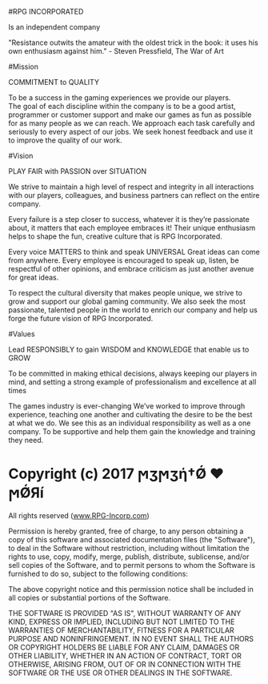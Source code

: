 #RPG INCORPORATED

Is an independent company

"Resistance outwits the amateur with the oldest trick in the book: it uses his own enthusiasm against him." - Steven Pressfield, The War of Art

#Mission

COMMITMENT to QUALITY

To be a success in the gaming experiences we provide our players.<br>The goal of each discipline within the company is to be a good artist, programmer or customer support and make our games as fun as possible for as many people as we can reach.
We approach each task carefully and seriously to every aspect of our jobs. We seek honest feedback and use it to improve the quality of our work.

#Vision

PLAY FAIR with PASSION over SITUATION

We strive to maintain a high level of respect and integrity in all interactions with our players, colleagues, and business partners can reflect on the entire company.

Every failure is a step closer to success, whatever it is they’re passionate about, it matters that each employee embraces it! Their unique enthusiasm helps to shape the fun, creative culture that is RPG Incorporated.

Every voice MATTERS to think and speak UNIVERSAL
Great ideas can come from anywhere. Every employee is encouraged to speak up, listen, be respectful of other opinions, and embrace criticism as just another avenue for great ideas.

To respect the cultural diversity that makes people unique, we strive to grow and support our global gaming community. We also seek the most passionate, talented people in the world to enrich our company and help us forge the future vision of RPG Incorporated.

#Values
                        
Lead RESPONSIBLY to gain WISDOM and KNOWLEDGE that enable us to GROW

To be committed in making ethical decisions, always keeping our players in mind, and setting a strong example of professionalism and excellence at all times
                        
The games industry is ever-changing
We’ve worked to improve through experience, teaching one another and cultivating the desire to be the best at what we do. We see this as an individual responsibility as well as a one company. To be supportive and help them gain the knowledge and training they need.

# Copyright (c) 2017 ϻӡϻӡή†Ǿ ♥ ϻǾЯí

All rights reserved (www.RPG-Incorp.com)

Permission is hereby granted, free of charge, to any person obtaining a copy of this software and associated documentation files 
(the "Software"), to deal in the Software without restriction, including without limitation the rights to use, copy, modify, merge, 
publish, distribute, sublicense, and/or sell copies of the Software, and to permit persons to whom the Software is furnished to do so, 
subject to the following conditions:

The above copyright notice and this permission notice shall be included in all copies or substantial portions of the Software.

THE SOFTWARE IS PROVIDED "AS IS", WITHOUT WARRANTY OF ANY KIND, EXPRESS OR IMPLIED, INCLUDING BUT NOT LIMITED TO THE WARRANTIES OF 
MERCHANTABILITY, FITNESS FOR A PARTICULAR PURPOSE AND NONINFRINGEMENT. IN NO EVENT SHALL THE AUTHORS OR COPYRIGHT HOLDERS BE LIABLE 
FOR ANY CLAIM, DAMAGES OR OTHER LIABILITY, WHETHER IN AN ACTION OF CONTRACT, TORT OR OTHERWISE, ARISING FROM, OUT OF OR IN CONNECTION 
WITH THE SOFTWARE OR THE USE OR OTHER DEALINGS IN THE SOFTWARE.
